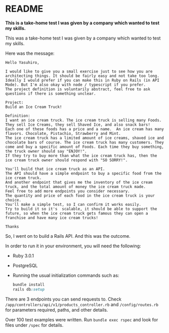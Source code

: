 # README

**This is a take-home test I was given by a company which wanted to test my skills.**

This was a take-home test I was given by a company which wanted to test my skills.

Here was the message:

    Hello Yasuhiro,

    I would like to give you a small exercise just to see how you are architecting things. It should be fairly easy and not take too long.
    Ideally I would prefer if you can make this in Ruby on Rails (in API Mode). But I'm also okay with node / typescript if you prefer.
    The project definition is voluntarily abstract, feel free to ask questions if there is something unclear.

    Project:
    Build an Ice Cream Truck!

    Definition:
    I want an ice cream truck. The ice cream truck is selling many Foods. They sell Ice Creams, they sell Shaved Ice, and also snack bars!
    Each one of these foods has a price and a name.  An ice cream has many flavors. Chocolate, Pistachio, Strawberry and Mint.
    The ice cream truck has a limited amount of ice creams, shaved ice and chocolate bars of course. The ice cream truck has many customers. They come and buy a specific amount of Foods. Each time they buy something, the truck owner should say "ENJOY!".
    If they try to buy more than what the ice cream truck has, then the ice cream truck owner should respond with "SO SORRY!".

    You'll build that ice cream truck as an API.
    The API should have a simple endpoint to buy a specific food from the ice cream truck.
    And another endpoint that gives me the inventory of the ice cream truck, and the total amount of money the ice cream truck made.
    Feel free to add more endpoints you consider necessary.
    The quantity and price of each food in the ice cream truck is your choice.
    You'll make a simple test, so I can confirm it works easily.
    Try to build it so it's  scalable, it should be able to support the future, so when the ice cream truck gets famous they can open a franchise and have many ice cream trucks!

    Thanks

So, I went on to build a Rails API. And this was the outcome.

In order to run it in your environment, you will need the following:
- Ruby 3.0.1
- PostgreSQL
- Running the usual initialization commands such as:

   ```ruby
   bundle install
   rails db:setup
   ```

There are 3 endpoints you can send requests to. Check `/app/controllers/api/v1/products_controller.rb` and `/config/routes.rb` for parameters required, paths, and other details.

Over 100 test examples were written. Run `bundle exec rspec` and look for files under `/spec` for details.
